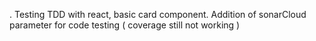 .
Testing TDD with react, basic card component.
Addition of sonarCloud parameter for code testing ( coverage still not working )
